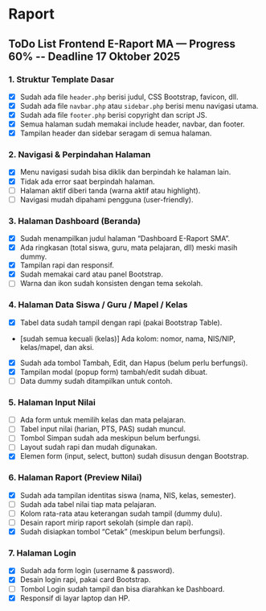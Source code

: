 # Raport

## ToDo List Frontend E-Raport MA — Progress 60% -- Deadline 17 Oktober 2025

### 1. Struktur Template Dasar
- [x] Sudah ada file `header.php` berisi judul, CSS Bootstrap, favicon, dll.
- [x] Sudah ada file `navbar.php` atau `sidebar.php` berisi menu navigasi utama.
- [x] Sudah ada file `footer.php` berisi copyright dan script JS.
- [x] Semua halaman sudah memakai include header, navbar, dan footer.
- [x] Tampilan header dan sidebar seragam di semua halaman.

### 2. Navigasi & Perpindahan Halaman
- [x] Menu navigasi sudah bisa diklik dan berpindah ke halaman lain.
- [x] Tidak ada error saat berpindah halaman.
- [ ] Halaman aktif diberi tanda (warna aktif atau highlight).
- [ ] Navigasi mudah dipahami pengguna (user-friendly).

### 3. Halaman Dashboard (Beranda)
- [x] Sudah menampilkan judul halaman “Dashboard E-Raport SMA”.
- [x] Ada ringkasan (total siswa, guru, mata pelajaran, dll) meski masih dummy.
- [x] Tampilan rapi dan responsif.
- [x] Sudah memakai card atau panel Bootstrap.
- [ ] Warna dan ikon sudah konsisten dengan tema sekolah.

### 4. Halaman Data Siswa / Guru / Mapel / Kelas
- [x] Tabel data sudah tampil dengan rapi (pakai Bootstrap Table).
- [sudah semua kecuali (kelas)] Ada kolom: nomor, nama, NIS/NIP, kelas/mapel, dan aksi.
- [x] Sudah ada tombol Tambah, Edit, dan Hapus (belum perlu berfungsi).
- [x] Tampilan modal (popup form) tambah/edit sudah dibuat.
- [ ] Data dummy sudah ditampilkan untuk contoh.

### 5. Halaman Input Nilai
- [ ] Ada form untuk memilih kelas dan mata pelajaran.
- [ ] Tabel input nilai (harian, PTS, PAS) sudah muncul.
- [ ] Tombol Simpan sudah ada meskipun belum berfungsi.
- [ ] Layout sudah rapi dan mudah digunakan.
- [x] Elemen form (input, select, button) sudah disusun dengan Bootstrap.

### 6. Halaman Raport (Preview Nilai)
- [x] Sudah ada tampilan identitas siswa (nama, NIS, kelas, semester).
- [ ] Sudah ada tabel nilai tiap mata pelajaran.
- [ ] Kolom rata-rata atau keterangan sudah tampil (dummy dulu).
- [ ] Desain raport mirip raport sekolah (simple dan rapi).
- [x] Sudah disiapkan tombol “Cetak” (meskipun belum berfungsi).

### 7. Halaman Login
- [x] Sudah ada form login (username & password).
- [x] Desain login rapi, pakai card Bootstrap.
- [ ] Tombol Login sudah tampil dan bisa diarahkan ke Dashboard.
- [x] Responsif di layar laptop dan HP.
